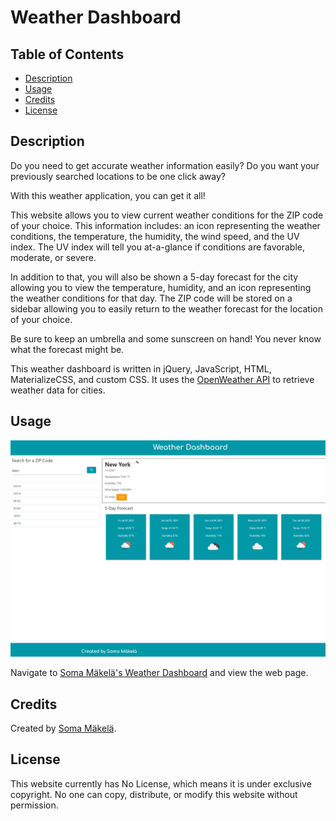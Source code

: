 # Weather Dashboard

## Table of Contents

* [Description](#description)
* [Usage](#usage)
* [Credits](#credits)
* [License](#license)

## Description

Do you need to get accurate weather information easily? Do you want your previously searched locations to be one click away? 

With this weather application, you can get it all! 

This website allows you to view current weather conditions for the ZIP code of your choice. This information includes: an icon representing the weather conditions, the temperature, the humidity, the wind speed, and the UV index. The UV index will tell you at-a-glance if conditions are favorable, moderate, or severe.

In addition to that, you will also be shown a 5-day forecast for the city allowing you to view the temperature, humidity, and an icon representing the weather conditions for that day. The ZIP code will be stored on a sidebar allowing you to easily return to the weather forecast for the location of your choice.

Be sure to keep an umbrella and some sunscreen on hand! You never know what the forecast might be.

This weather dashboard is written in jQuery, JavaScript, HTML, MaterializeCSS, and custom CSS. It uses the [OpenWeather API](https://openweathermap.org/api) to retrieve weather data for cities.

## Usage

![Soma Mäkelä's Weather Dashboard](./assets/images/soma-makela-weather-dashboard.png)

Navigate to [Soma Mäkelä's Weather Dashboard](https://smakela13.github.io/weather-dashboard/index.html) and view the web page.

## Credits

Created by [Soma Mäkelä](https://github.com/smakela13).

## License

This website currently has No License, which means it is under exclusive copyright. No one can copy, distribute, or modify this website without permission.
